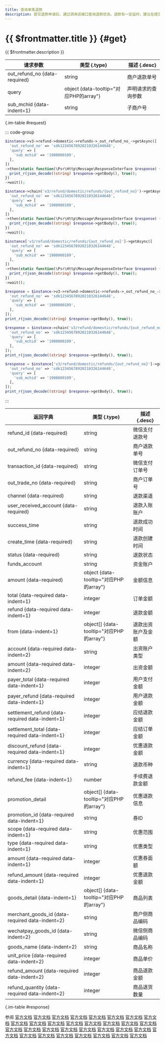 ```yaml
---
title: 查询单笔退款
description: 提交退款申请后，通过调用该接口查询退款状态。退款有一定延时，建议在提交退款申请后1分钟发起查询退款状态，一般来说零钱支付的退款5分钟内到账，银行卡支付的退款1-3个工作日到账。
---
```


# {{ $frontmatter.title }} {#get}

{{ $frontmatter.description }}

| 请求参数 | 类型 {.type} | 描述 {.desc}
| --- | --- | ---
| out_refund_no {data-required} | string | 商户退款单号
| query | object {data-tooltip="对应PHP的array"} | 声明请求的查询参数
| sub_mchid {data-indent=1} | string | 子商户号

{.im-table #request}

::: code-group

```php [异步纯链式]
$instance->v3->refund->domestic->refunds->_out_refund_no_->getAsync([
  'out_refund_no' => 'sdk12345678920210326144648',
  'query' => [
    'sub_mchid' => '1900000109',
  ],
])
->then(static function(\Psr\Http\Message\ResponseInterface $response) {
  print_r(json_decode((string) $response->getBody(), true));
})
->wait();
```

```php [异步声明式]
$instance->chain('v3/refund/domestic/refunds/{out_refund_no}')->getAsync([
  'out_refund_no' => 'sdk12345678920210326144648',
  'query' => [
    'sub_mchid' => '1900000109',
  ],
])
->then(static function(\Psr\Http\Message\ResponseInterface $response) {
  print_r(json_decode((string) $response->getBody(), true));
})
->wait();
```

```php [异步属性式]
$instance['v3/refund/domestic/refunds/{out_refund_no}']->getAsync([
  'out_refund_no' => 'sdk12345678920210326144648',
  'query' => [
    'sub_mchid' => '1900000109',
  ],
])
->then(static function(\Psr\Http\Message\ResponseInterface $response) {
  print_r(json_decode((string) $response->getBody(), true));
})
->wait();
```

```php [同步纯链式]
$response = $instance->v3->refund->domestic->refunds->_out_refund_no_->get([
  'out_refund_no' => 'sdk12345678920210326144648',
  'query' => [
    'sub_mchid' => '1900000109',
  ],
]);
print_r(json_decode((string) $response->getBody(), true));
```

```php [同步声明式]
$response = $instance->chain('v3/refund/domestic/refunds/{out_refund_no}')->get([
  'out_refund_no' => 'sdk12345678920210326144648',
  'query' => [
    'sub_mchid' => '1900000109',
  ],
]);
print_r(json_decode((string) $response->getBody(), true));
```

```php [同步属性式]
$response = $instance['v3/refund/domestic/refunds/{out_refund_no}']->get([
  'out_refund_no' => 'sdk12345678920210326144648',
  'query' => [
    'sub_mchid' => '1900000109',
  ],
]);
print_r(json_decode((string) $response->getBody(), true));
```

:::

| 返回字典 | 类型 {.type} | 描述 {.desc}
| --- | --- | ---
| refund_id {data-required} | string | 微信支付退款号
| out_refund_no {data-required} | string | 商户退款单号
| transaction_id {data-required} | string | 微信支付订单号
| out_trade_no {data-required} | string | 商户订单号
| channel {data-required} | string | 退款渠道
| user_received_account {data-required} | string | 退款入账账户
| success_time | string | 退款成功时间
| create_time {data-required} | string | 退款创建时间
| status {data-required} | string | 退款状态
| funds_account | string | 资金账户
| amount {data-required} | object {data-tooltip="对应PHP的array"} | 金额信息
| total {data-required data-indent=1} | integer | 订单金额
| refund {data-required data-indent=1} | integer | 退款金额
| from {data-indent=1} | object[] {data-tooltip="对应PHP的array"} | 退款出资账户及金额
| account {data-required data-indent=2} | string | 出资账户类型
| amount {data-required data-indent=2} | integer | 出资金额
| payer_total {data-required data-indent=1} | integer | 用户支付金额
| payer_refund {data-required data-indent=1} | integer | 用户退款金额
| settlement_refund {data-required data-indent=1} | integer | 应结退款金额
| settlement_total {data-required data-indent=1} | integer | 应结订单金额
| discount_refund {data-required data-indent=1} | integer | 优惠退款金额
| currency {data-required data-indent=1} | string | 退款币种
| refund_fee {data-indent=1} | number | 手续费退款金额
| promotion_detail | object[] {data-tooltip="对应PHP的array"} | 优惠退款信息
| promotion_id {data-required data-indent=1} | string | 券ID
| scope {data-required data-indent=1} | string | 优惠范围
| type {data-required data-indent=1} | string | 优惠类型
| amount {data-required data-indent=1} | integer | 优惠券面额
| refund_amount {data-required data-indent=1} | integer | 优惠退款金额
| goods_detail {data-indent=1} | object[] {data-tooltip="对应PHP的array"} | 商品列表
| merchant_goods_id {data-required data-indent=2} | string | 商户侧商品编码
| wechatpay_goods_id {data-indent=2} | string | 微信侧商品编码
| goods_name {data-indent=2} | string | 商品名称
| unit_price {data-required data-indent=2} | integer | 商品单价
| refund_amount {data-required data-indent=2} | integer | 商品退款金额
| refund_quantity {data-required data-indent=2} | integer | 商品退货数量

{.im-table #response}

参阅 [官方文档](https://pay.weixin.qq.com/doc/v3/merchant/4012791863) [官方文档](https://pay.weixin.qq.com/doc/v3/merchant/4013070374) [官方文档](https://pay.weixin.qq.com/doc/v3/merchant/4012810601) [官方文档](https://pay.weixin.qq.com/doc/v3/merchant/4012791884) [官方文档](https://pay.weixin.qq.com/doc/v3/merchant/4012791904) [官方文档](https://pay.weixin.qq.com/doc/v3/merchant/4012556587) [官方文档](https://pay.weixin.qq.com/doc/v3/merchant/4013421156) [官方文档](https://pay.weixin.qq.com/doc/v3/merchant/4013421261) [官方文档](https://pay.weixin.qq.com/doc/v3/merchant/4013421346) [官方文档](https://pay.weixin.qq.com/doc/v3/merchant/4013421421) [官方文档](https://pay.weixin.qq.com/doc/v3/merchant/4013071041) [官方文档](https://pay.weixin.qq.com/doc/v3/merchant/4012553002) [官方文档](https://pay.weixin.qq.com/doc/v3/merchant/4012587973) [官方文档](https://pay.weixin.qq.com/doc/v3/merchant/4012647465) [官方文档](https://pay.weixin.qq.com/doc/v3/merchant/4012557161) [官方文档](https://pay.weixin.qq.com/doc/v3/partner/4012739043) [官方文档](https://pay.weixin.qq.com/doc/v3/partner/4013080239) [官方文档](https://pay.weixin.qq.com/doc/v3/partner/4012759680) [官方文档](https://pay.weixin.qq.com/doc/v3/partner/4012759733) [官方文档](https://pay.weixin.qq.com/doc/v3/partner/4012760128) [官方文档](https://pay.weixin.qq.com/doc/v3/partner/4012760226) [官方文档](https://pay.weixin.qq.com/doc/v3/partner/4013462116) [官方文档](https://pay.weixin.qq.com/doc/v3/partner/4013462188) [官方文档](https://pay.weixin.qq.com/doc/v3/partner/4013462260) [官方文档](https://pay.weixin.qq.com/doc/v3/partner/4013462581) [官方文档](https://pay.weixin.qq.com/doc/v3/partner/4013080626) [官方文档](https://pay.weixin.qq.com/doc/v3/partner/4012709434) [官方文档](https://pay.weixin.qq.com/doc/v3/partner/4012760530) [官方文档](https://pay.weixin.qq.com/doc/v3/partner/4012886256) [官方文档](https://pay.weixin.qq.com/doc/v3/partner/4012760554) [官方文档](https://pay.weixin.qq.com/doc/v3/partner/4013163613) [官方文档](https://pay.weixin.qq.com/doc/v3/partner/4013139077)
